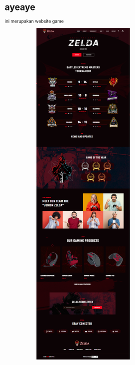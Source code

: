 # ayeaye
ini merupakan website game
<div align="center">
    <img src="/assets/Game.png" width="300px"</img>
</div>
